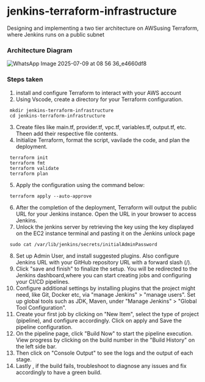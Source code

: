 # jenkins-terraform-infrastructure
Designing and implementing a two tier architecture on AWSusing Terraform, where Jenkins runs on a public subnet

### Architecture Diagram

![WhatsApp Image 2025-07-09 at 08 56 36_e4660df8](https://github.com/user-attachments/assets/5e520703-0632-433f-bf8a-a954c5e9f8d8)

### Steps taken

1. install and configure Terraform to interact with your AWS account
2. Using Vscode, create a directory for your Terraform configuration.
```
 mkdir jenkins-terraform-infrastructure
 cd jenkins-terraform-infrastructure
 ```
3. Create files like main.tf, provider.tf, vpc.tf, variables.tf, output.tf, etc. Theen add their respective file contents.
4. Initialize Terraform, format the script, vavilade the code, and plan the deployment.
```
 terraform init
 terraform fmt
 terraform validate
 terraform plan
```
5. Apply the configuration using the command below:
```
 terraform apply --auto-approve
```
6. After the completion of the deployment, Terraform will output the public URL for your Jenkins instance. Open the URL in your browser to access Jenkins.
7. Unlock the jenkins server by retrieving the key using the key displayed on the EC2 instance terminal and pasting it on the Jenkins unlock page
```
 sudo cat /var/lib/jenkins/secrets/initialAdminPassword
```
8. Set up Admin User, and install suggested plugins. Also configure Jenkins URL with your GitHub repository URL with a forward slash (/).
9. Click "save and finish" to finalize the setup. You will be redirected to the Jenkins dashboard,where you can start creating jobs and configuring your CI/CD pipelines.
10. Configure additional settings by installing plugins that the project might need, like Git, Docker etc, via "manage Jenkins" > "manage users". Set up global tools such as JDK, Maven, under "Manage Jenkins" > "Global Tool Configuration".
11. Create your first job by clicking on "New Item", select the type of project (pipeline), and configure accordingly. Click on apply and Save the pipeline configuration.
12. On the pipeline page, click "Build Now" to start the pipeline execution. View progress by clicking on the build number in the "Build History" on the left side bar.
13. Then click on "Console Output" to see the logs and the output of each stage.
14. Lastly , if the build fails, troubleshoot to diagnose any issues and fix accordingly to have a green build.
